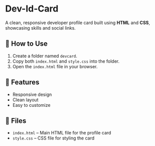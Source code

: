 # Dev-Id-Card

A clean, responsive developer profile card built using **HTML** and **CSS**, showcasing skills and social links.

## 🔧 How to Use

1. Create a folder named `devcard`.
2. Copy both `index.html` and `style.css` into the folder.
3. Open the `index.html` file in your browser.

## 📝 Features
- Responsive design
- Clean layout
- Easy to customize

## 📁 Files
- `index.html` – Main HTML file for the profile card
- `style.css` – CSS file for styling the card
